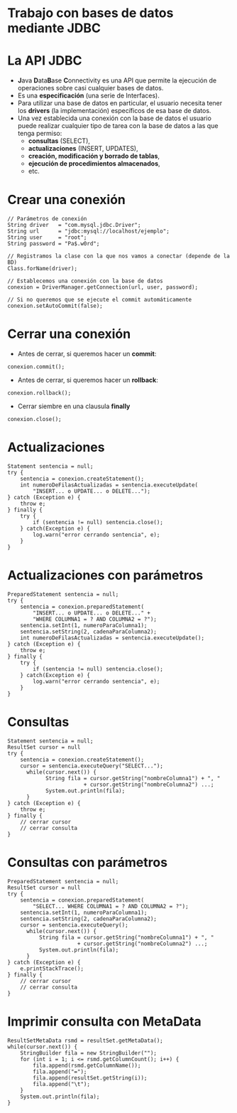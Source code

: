 # Trabajo con bases de datos mediante JDBC

# La API JDBC

- **J**ava **D**ata**B**ase **C**onnectivity es una API que permite
la ejecución de operaciones sobre casi cualquier bases de datos.
- Es una **especificación** (una serie de Interfaces).
- Para utilizar una base de datos en  particular, el usuario necesita
tener los **drivers** (la implementación) específicos de esa base de datos.
- Una vez establecida una conexión con la base de datos el usuario puede
realizar cualquier tipo de tarea con la base de datos a las que tenga permiso:
    - **consultas** (SELECT),
    - **actualizaciones** (INSERT, UPDATES),
    - **creación, modificación y borrado de tablas**,
    - **ejecución de procedimientos almacenados**,
    - etc.

# Crear una conexión

~~~~~~~~~~~~~~~~~~~~~~~~~~~~~~~~~~~~~~~~~~~~~~~~~~~~~~~~~~~~~~~~~~~~~~~~~~~~~~~~
// Parámetros de conexión
String driver   = "com.mysql.jdbc.Driver";
String url      = "jdbc:mysql://localhost/ejemplo";
String user     = "root";
String password = "Pa$.w0rd";

// Registramos la clase con la que nos vamos a conectar (depende de la BD)
Class.forName(driver);

// Establecemos una conexión con la base de datos
conexion = DriverManager.getConnection(url, user, password);

// Si no queremos que se ejecute el commit automáticamente
conexion.setAutoCommit(false);
~~~~~~~~~~~~~~~~~~~~~~~~~~~~~~~~~~~~~~~~~~~~~~~~~~~~~~~~~~~~~~~~~~~~~~~~~~~~~~~~

# Cerrar una conexión

- Antes de cerrar, si queremos hacer un **commit**:

~~~~~~~~~~~~~~~~~~~~~~~~~~~~~~~~~~~~~~~~~~~~~~~~~~~~~~~~~~~~~~~~~~~~~~~~~~~~~~~~
conexion.commit();
~~~~~~~~~~~~~~~~~~~~~~~~~~~~~~~~~~~~~~~~~~~~~~~~~~~~~~~~~~~~~~~~~~~~~~~~~~~~~~~~

- Antes de cerrar, si queremos hacer un **rollback**:

~~~~~~~~~~~~~~~~~~~~~~~~~~~~~~~~~~~~~~~~~~~~~~~~~~~~~~~~~~~~~~~~~~~~~~~~~~~~~~~~
conexion.rollback();
~~~~~~~~~~~~~~~~~~~~~~~~~~~~~~~~~~~~~~~~~~~~~~~~~~~~~~~~~~~~~~~~~~~~~~~~~~~~~~~~

- Cerrar siembre en una clausula **finally**

~~~~~~~~~~~~~~~~~~~~~~~~~~~~~~~~~~~~~~~~~~~~~~~~~~~~~~~~~~~~~~~~~~~~~~~~~~~~~~~~
conexion.close();
~~~~~~~~~~~~~~~~~~~~~~~~~~~~~~~~~~~~~~~~~~~~~~~~~~~~~~~~~~~~~~~~~~~~~~~~~~~~~~~~

# Actualizaciones

~~~~~~~~~~~~~~~~~~~~~~~~~~~~~~~~~~~~~~~~~~~~~~~~~~~~~~~~~~~~~~~~~~~~~~~~~~~~~~~~
Statement sentencia = null;
try {
    sentencia = conexion.createStatement();
    int numeroDeFilasActualizadas = sentencia.executeUpdate(
        "INSERT... o UPDATE... o DELETE...");
} catch (Exception e) {
    throw e;
} finally {
    try {
        if (sentencia != null) sentencia.close();
    } catch(Exception e) {
        log.warn("error cerrando sentencia", e);
    }
}
~~~~~~~~~~~~~~~~~~~~~~~~~~~~~~~~~~~~~~~~~~~~~~~~~~~~~~~~~~~~~~~~~~~~~~~~~~~~~~~~

# Actualizaciones con parámetros

~~~~~~~~~~~~~~~~~~~~~~~~~~~~~~~~~~~~~~~~~~~~~~~~~~~~~~~~~~~~~~~~~~~~~~~~~~~~~~~~
PreparedStatement sentencia = null;
try {
    sentencia = conexion.preparedStatement(
        "INSERT... o UPDATE... o DELETE..." +
        "WHERE COLUMNA1 = ? AND COLUMNA2 = ?");
    sentencia.setInt(1, numeroParaColumna1);
    sentencia.setString(2, cadenaParaColumna2);
    int numeroDeFilasActualizadas = sentencia.executeUpdate();
} catch (Exception e) {
    throw e;
} finally {
    try {
        if (sentencia != null) sentencia.close();
    } catch(Exception e) {
        log.warn("error cerrando sentencia", e);
    }
}
~~~~~~~~~~~~~~~~~~~~~~~~~~~~~~~~~~~~~~~~~~~~~~~~~~~~~~~~~~~~~~~~~~~~~~~~~~~~~~~~

# Consultas

~~~~~~~~~~~~~~~~~~~~~~~~~~~~~~~~~~~~~~~~~~~~~~~~~~~~~~~~~~~~~~~~~~~~~~~~~~~~~~~~
Statement sentencia = null;
ResultSet cursor = null
try {
    sentencia = conexion.createStatement();
    cursor = sentencia.executeQuery("SELECT...");
	  while(cursor.next()) {
		    String fila = cursor.getString("nombreColumna1") + ", "
		                + cursor.getString("nombreColumna2") ...;
		    System.out.println(fila);
	  }
} catch (Exception e) {
    throw e;
} finally {
    // cerrar cursor
    // cerrar consulta
}
~~~~~~~~~~~~~~~~~~~~~~~~~~~~~~~~~~~~~~~~~~~~~~~~~~~~~~~~~~~~~~~~~~~~~~~~~~~~~~~~

# Consultas con parámetros

~~~~~~~~~~~~~~~~~~~~~~~~~~~~~~~~~~~~~~~~~~~~~~~~~~~~~~~~~~~~~~~~~~~~~~~~~~~~~~~~
PreparedStatement sentencia = null;
ResultSet cursor = null
try {
    sentencia = conexion.preparedStatement(
        "SELECT... WHERE COLUMNA1 = ? AND COLUMNA2 = ?");
    sentencia.setInt(1, numeroParaColumna1);
    sentencia.setString(2, cadenaParaColumna2);
    cursor = sentencia.executeQuery();
	  while(cursor.next()) {
	      String fila = cursor.getString("nombreColumna1") + ", "
	                  + cursor.getString("nombreColumna2") ...;
	      System.out.println(fila);
	  }
} catch (Exception e) {
    e.printStackTrace();
} finally {
    // cerrar cursor
    // cerrar consulta
}
~~~~~~~~~~~~~~~~~~~~~~~~~~~~~~~~~~~~~~~~~~~~~~~~~~~~~~~~~~~~~~~~~~~~~~~~~~~~~~~~

# Imprimir consulta con MetaData

~~~~~~~~~~~~~~~~~~~~~~~~~~~~~~~~~~~~~~~~~~~~~~~~~~~~~~~~~~~~~~~~~~~~~~~~~~~~~~~~
ResultSetMetaData rsmd = resultSet.getMetaData();
while(cursor.next()) {
    StringBuilder fila = new StringBuilder("");
    for (int i = 1; i <= rsmd.getColumnCount(); i++) {
        fila.append(rsmd.getColumnName());
        fila.append("=");
        fila.append(resultSet.getString(i));
        fila.append("\t");
    }
    System.out.println(fila);
}
~~~~~~~~~~~~~~~~~~~~~~~~~~~~~~~~~~~~~~~~~~~~~~~~~~~~~~~~~~~~~~~~~~~~~~~~~~~~~~~~
